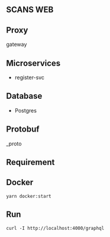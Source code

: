 ## SCANS WEB

## Proxy
gateway

## Microservices
* register-svc

## Database
* Postgres

## Protobuf
_proto

## Requirement
## Docker
```console
yarn docker:start
```

## Run
```console
curl -I http://localhost:4000/graphql
```
